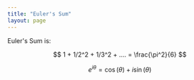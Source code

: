 ```yaml
---
title: "Euler's Sum"
layout: page
---
```



Euler's Sum is:

$$ 1 + 1/2^2 + 1/3^2 + .... = \frac{\pi^2}{6} $$

$$ e^{i\theta}=\cos(\theta)+i\sin(\theta) $$
